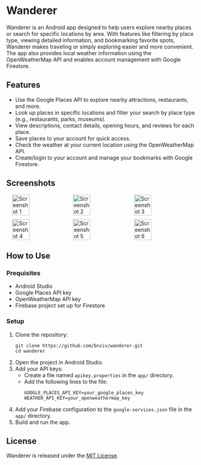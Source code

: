 # Wanderer

Wanderer is an Android app designed to help users explore nearby places or search for specific locations by area. With  features like filtering by place type, viewing detailed information, and bookmarking favorite spots, Wanderer makes traveling or simply exploring easier and more convenient. The app also provides local weather information using the OpenWeatherMap API and enables account management with Google Firestore.


## Features

- Use the Google Places API to explore nearby attractions, restaurants, and more.
- Look up places in specific locations and filter your search by place type (e.g., restaurants, parks, museums).
- View descriptions, contact details, opening hours, and reviews for each place.
- Save places to your account for quick access.
- Check the weather at your current location using the OpenWeatherMap API.
- Create/login to your account and manage your bookmarks with Google Firestore.


## Screenshots

<div style="display: flex; flex-wrap: wrap; gap: 10px; justify-content: center;">

  <img src="https://i.imgur.com/WtdJaAe.png" alt="Screenshot 1" width="30%">
  <img src="https://i.imgur.com/Bd2HvMZ.png" alt="Screenshot 2" width="30%">
  <img src="https://i.imgur.com/EXKCQxk.png" alt="Screenshot 3" width="30%">
  <img src="https://i.imgur.com/1weY6aI.png" alt="Screenshot 4" width="30%">
  <img src="https://i.imgur.com/3PL243I.png" alt="Screenshot 5" width="30%">
  <img src="https://i.imgur.com/Z0Xsg7C.png" alt="Screenshot 6" width="30%">

</div>


## How to Use

### Prequisites

 - Android Studio
 - Google Places API key
 - OpenWeatherMap API key
 - Firebase project set up for Firestore

### Setup

1. Clone the repository:
    ```
    git clone https://github.com/bnziv/wanderer.git
    cd wanderer
    ```
2. Open the project in Android Studio.
3. Add your API keys:
   - Create a file named `apikey.properties` in the `app/` directory.
   - Add the following lines to the file:
     ```
     GOOGLE_PLACES_API_KEY=your_google_places_key
     WEATHER_API_KEY=your_openweathermap_key
     ```
4. Add your Firebase configuration to the `google-services.json` file in the `app/` directory.
5. Build and run the app.


## License

Wanderer is released under the [MIT License](https://opensource.org/licenses/MIT).